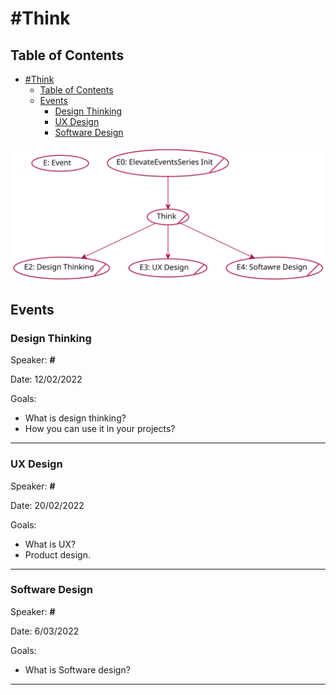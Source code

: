 # #Think

## Table of Contents
- [#Think](#think)
  - [Table of Contents](#table-of-contents)
  - [Events](#events)
    - [Design Thinking](#designthinking)
    - [UX Design](#uxdesign)
    - [Software Design](#softwaredesign)

![think](out/puml/think_roadmap/Think.svg)


## Events

### Design Thinking 


Speaker: **#** 

Date: 12/02/2022 

Goals: 

  - What is design thinking?
  - How you can use it in your projects?

---
### UX Design 


Speaker: **#** 

Date: 20/02/2022 

Goals: 

  - What is UX?
  - Product design.


---
### Software Design


Speaker: **#** 

Date: 6/03/2022 

Goals: 

  - What is Software design?
  


---




